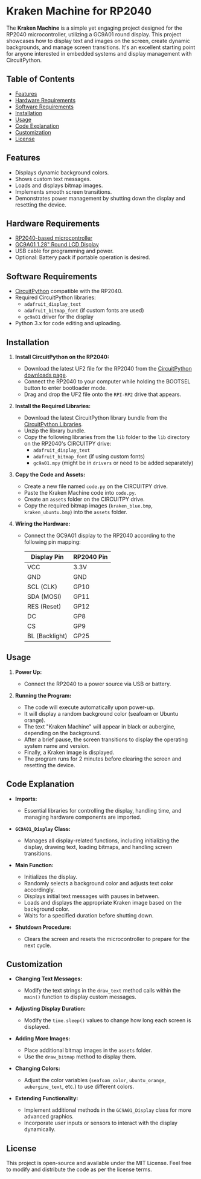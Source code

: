 # Kraken Machine for RP2040

The **Kraken Machine** is a simple yet engaging project designed for the RP2040 microcontroller, utilizing a GC9A01 round display. This project showcases how to display text and images on the screen, create dynamic backgrounds, and manage screen transitions. It's an excellent starting point for anyone interested in embedded systems and display management with CircuitPython.

## Table of Contents

- [Features](#features)
- [Hardware Requirements](#hardware-requirements)
- [Software Requirements](#software-requirements)
- [Installation](#installation)
- [Usage](#usage)
- [Code Explanation](#code-explanation)
- [Customization](#customization)
- [License](#license)

## Features

- Displays dynamic background colors.
- Shows custom text messages.
- Loads and displays bitmap images.
- Implements smooth screen transitions.
- Demonstrates power management by shutting down the display and resetting the device.

## Hardware Requirements

- [RP2040-based microcontroller](https://www.raspberrypi.org/products/raspberry-pi-pico/)
- [GC9A01 1.28" Round LCD Display](https://www.waveshare.com/1.28inch-lcd-module.htm)
- USB cable for programming and power.
- Optional: Battery pack if portable operation is desired.

## Software Requirements

- [CircuitPython](https://circuitpython.org/) compatible with the RP2040.
- Required CircuitPython libraries:
  - `adafruit_display_text`
  - `adafruit_bitmap_font` (if custom fonts are used)
  - `gc9a01` driver for the display
- Python 3.x for code editing and uploading.

## Installation

1. **Install CircuitPython on the RP2040:**

   - Download the latest UF2 file for the RP2040 from the [CircuitPython downloads page](https://circuitpython.org/board/raspberry_pi_pico/).
   - Connect the RP2040 to your computer while holding the BOOTSEL button to enter bootloader mode.
   - Drag and drop the UF2 file onto the `RPI-RP2` drive that appears.

2. **Install the Required Libraries:**

   - Download the latest CircuitPython library bundle from the [CircuitPython Libraries](https://circuitpython.org/libraries).
   - Unzip the library bundle.
   - Copy the following libraries from the `lib` folder to the `lib` directory on the RP2040's CIRCUITPY drive:
     - `adafruit_display_text`
     - `adafruit_bitmap_font` (if using custom fonts)
     - `gc9a01.mpy` (might be in `drivers` or need to be added separately)

3. **Copy the Code and Assets:**

   - Create a new file named `code.py` on the CIRCUITPY drive.
   - Paste the Kraken Machine code into `code.py`.
   - Create an `assets` folder on the CIRCUITPY drive.
   - Copy the required bitmap images (`kraken_blue.bmp`, `kraken_ubuntu.bmp`) into the `assets` folder.

4. **Wiring the Hardware:**

   - Connect the GC9A01 display to the RP2040 according to the following pin mapping:

     | Display Pin | RP2040 Pin |
     |-------------|------------|
     | VCC         | 3.3V       |
     | GND         | GND        |
     | SCL (CLK)   | GP10       |
     | SDA (MOSI)  | GP11       |
     | RES (Reset) | GP12       |
     | DC          | GP8        |
     | CS          | GP9        |
     | BL (Backlight) | GP25    |

## Usage

1. **Power Up:**

   - Connect the RP2040 to a power source via USB or battery.

2. **Running the Program:**

   - The code will execute automatically upon power-up.
   - It will display a random background color (seafoam or Ubuntu orange).
   - The text "Kraken Machine" will appear in black or aubergine, depending on the background.
   - After a brief pause, the screen transitions to display the operating system name and version.
   - Finally, a Kraken image is displayed.
   - The program runs for 2 minutes before clearing the screen and resetting the device.

## Code Explanation

- **Imports:**

  - Essential libraries for controlling the display, handling time, and managing hardware components are imported.

- **`GC9A01_Display` Class:**

  - Manages all display-related functions, including initializing the display, drawing text, loading bitmaps, and handling screen transitions.

- **Main Function:**

  - Initializes the display.
  - Randomly selects a background color and adjusts text color accordingly.
  - Displays initial text messages with pauses in between.
  - Loads and displays the appropriate Kraken image based on the background color.
  - Waits for a specified duration before shutting down.

- **Shutdown Procedure:**

  - Clears the screen and resets the microcontroller to prepare for the next cycle.

## Customization

- **Changing Text Messages:**

  - Modify the text strings in the `draw_text` method calls within the `main()` function to display custom messages.

- **Adjusting Display Duration:**

  - Modify the `time.sleep()` values to change how long each screen is displayed.

- **Adding More Images:**

  - Place additional bitmap images in the `assets` folder.
  - Use the `draw_bitmap` method to display them.

- **Changing Colors:**

  - Adjust the color variables (`seafoam_color`, `ubuntu_orange`, `aubergine_text`, etc.) to use different colors.

- **Extending Functionality:**

  - Implement additional methods in the `GC9A01_Display` class for more advanced graphics.
  - Incorporate user inputs or sensors to interact with the display dynamically.

## License

This project is open-source and available under the MIT License. Feel free to modify and distribute the code as per the license terms.

